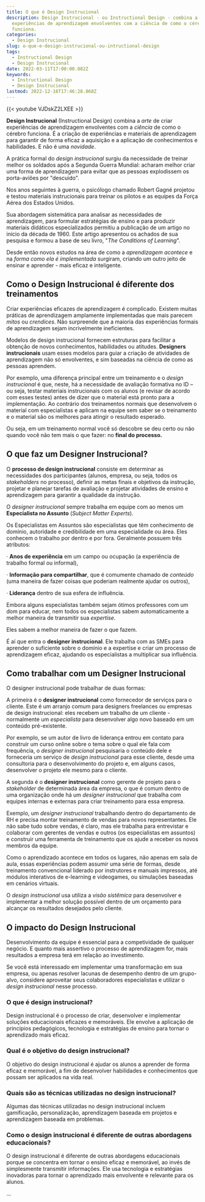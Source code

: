 ```yaml
---
title: O que é Design Instrucional
description: Design Instrucional - ou Instructional Design - combina a arte de criar
  experiências de aprendizagem envolventes com a ciência de como o cérebro
  funciona.
categories:
  - Design Instrucional
slug: o-que-e-design-instrucional-ou-intructional-design
tags:
  - Instructional Design
  - Design Instrucional
date: 2022-03-11T17:00:00.882Z
keywords:
  - Instructional Design
  - Design Instrucional
lastmod: 2022-12-16T17:46:28.068Z
---
```


{{< youtube VJDskZ2LXEE >}}

**Design Instrucional** (Instructional Design) combina a *arte* de criar experiências de aprendizagem envolventes com a *ciência* de como o cérebro funciona. É a criação de experiências e materiais de aprendizagem para garantir de forma eficaz a aquisição e a aplicação de conhecimentos e habilidades. E não é uma *novidade*.

A prática formal do *design instrucional* surgiu da necessidade de treinar melhor os soldados após a Segunda Guerra Mundial: acharam melhor criar uma forma de aprendizagem para evitar que as pessoas explodissem os porta-aviões por "descuido".

Nos anos seguintes à guerra, o psicólogo chamado Robert Gagné projetou e testou materiais instrucionais para treinar os pilotos e as equipes da Força Aérea dos Estados Unidos. 

Sua abordagem sistemática para analisar as necessidades de aprendizagem, para formular estratégias de ensino e para produzir materiais didáticos especializados permitiu a publicação de um artigo no início da década de 1960. Este artigo apresentou os achados de sua pesquisa e formou a base de seu livro, "*The Conditions of Learning*".

Desde então novos estudos na área de como a *aprendizagem acontece* e na *forma como ela é implementada* surgiram, criando um outro jeito de ensinar e aprender - mais eficaz e inteligente.

## Como o Design Instrucional é diferente dos treinamentos

Criar experiências eficazes de aprendizagem é complicado. Existem muitas práticas de aprendizagem amplamente implementadas que mais parecem *mitos* ou *crendices*. Não surpreende que a maioria das experiências formais de aprendizagem sejam incrivelmente ineficientes. 

Modelos de design instrucional fornecem estruturas para facilitar a obtenção de novos conhecimentos, habilidades ou atitudes. **Designers instrucionais** usam esses modelos para guiar a criação de atividades de aprendizagem não só envolventes, e sim baseadas na ciência de como as pessoas aprendem.

Por exemplo, uma diferença principal entre um treinamento e o *design instrucional* é que, neste, há a necessidade de avaliação formativa no ID – ou seja, testar materiais instrucionais com os alunos (e revisar de acordo com esses testes) antes de dizer que o material está pronto para a implementação. Ao contrário dos treinamentos normais que desenvolvem o material com especialistas e aplicam na equipe sem saber se o treinamento e o material são os melhores para atingir o resultado esperado.

Ou seja, em um treinamento normal você só descobre se deu certo ou não quando você não tem mais o que fazer: no **final do processo.**

## O que faz um Designer Instrucional?

O **processo de design instrucional** consiste em determinar as necessidades dos participantes (alunos, empresa, ou seja, todos os *stakeholders* no processo), definir as metas finais e objetivos da instrução, projetar e planejar tarefas de avaliação e projetar atividades de ensino e aprendizagem para garantir a qualidade da instrução.

O *designer instrucional* sempre trabalha em equipe com ao menos um **Especialista no Assunto** (*Subject Matter Experts*).

Os Especialistas em Assuntos são especialistas que têm conhecimento de domínio, autoridade e credibilidade em uma especialidade ou área. Eles conhecem o trabalho por dentro e por fora. Geralmente possuem três atributos: 

·     **Anos de experiência** em um campo ou ocupação (a experiência de trabalho formal ou informal),

·     **Informação para compartilhar**, que é comumente chamado de *conteúdo* (uma maneira de fazer coisas que poderiam realmente ajudar os outros),

·     **Liderança** dentro de sua esfera de influência.

Embora alguns especialistas também sejam ótimos professores com um dom para educar, nem todos os especialistas sabem automaticamente a melhor maneira de transmitir sua *expertise*.

Eles sabem a melhor maneira de fazer o que fazem. 

É aí que entra o **designer instrucional**. Ele trabalha com as SMEs para aprender o suficiente sobre o domínio e a expertise e criar um processo de aprendizagem eficaz, ajudando os especialistas a multiplicar sua influência.

## Como trabalhar com um Designer Instrucional

O designer instrucional pode trabalhar de duas formas:

A primeira é o **designer instrucional** como fornecedor de serviços para o cliente. Este é um arranjo comum para designers freelances ou empresas de design instrucional: eles recebem um trabalho de um cliente - normalmente um *especialista* para desenvolver algo novo baseado em um conteúdo pré-existente.

Por exemplo, se um autor de livro de liderança entrou em contato para construir um curso online sobre o tema sobre o qual ele fala com frequência, o *designer instrucional* pesquisaria o conteúdo dele e forneceria um serviço de *design instrucional* para esse cliente, desde uma consultoria para o desenvolvimento do projeto e, em alguns casos, desenvolver o projeto ele mesmo para o cliente.

A segunda é o **designer instrucional** como gerente de projeto para o *stakeholder* de determinada área da empresa, o que é comum dentro de uma organização onde há um *designer instrucional* que trabalha com equipes internas e externas para criar treinamento para essa empresa. 

Exemplo, um *designer instrucional* trabalhando dentro do departamento de RH e precisa montar treinamento de vendas para novos representantes. Ele não sabe tudo sobre vendas, é claro, mas ele trabalha para entrevistar e colaborar com gerentes de vendas e outros (os especialistas em assuntos) e construir uma ferramenta de treinamento que os ajude a receber os novos membros da equipe.

Como o aprendizado acontece em todos os lugares, não apenas em sala de aula, essas experiências podem assumir uma série de formas, desde treinamento convencional liderado por instrutores e manuais impressos, até módulos interativos de e-learning e videogames, ou simulações baseadas em cenários virtuais.

O *design instrucional* usa utiliza a *visão sistêmica* para desenvolver e implementar a melhor solução possível dentro de um orçamento para alcançar os resultados desejados pelo cliente.

## O impacto do Design Instrucional

Desenvolvimento da equipe é essencial para a competividade de qualquer negócio. E quanto mais assertivo o processo de aprendizagem for, mais resultados a empresa terá em relação ao investimento. 

Se você está interessado em implementar uma transformação em sua empresa, ou apenas resolver lacunas de desempenho dentro de um grupo-alvo, considere aproveitar seus colaboradores especialistas e utilizar o *design instrucional* nesse processo.

<div itemscope itemtype="https://schema.org/FAQPage">
  <div itemprop="mainEntity" itemscope itemtype="https://schema.org/Question">
    <h3 itemprop="name">O que é design instrucional?</h3>
    <div itemprop="acceptedAnswer" itemscope itemtype="https://schema.org/Answer">
      <div itemprop="text">
        Design instrucional é o processo de criar, desenvolver e implementar soluções educacionais eficazes e memoráveis. Ele envolve a aplicação de princípios pedagógicos, tecnologia e estratégias de ensino para tornar o aprendizado mais eficaz.
      </div>
    </div>
  </div>
  <div itemprop="mainEntity" itemscope itemtype="https://schema.org/Question">
    <h3 itemprop="name">Qual é o objetivo do design instrucional?</h3>
    <div itemprop="acceptedAnswer" itemscope itemtype="https://schema.org/Answer">
      <div itemprop="text">
        O objetivo do design instrucional é ajudar os alunos a aprender de forma eficaz e memorável, a fim de desenvolver habilidades e conhecimentos que possam ser aplicados na vida real.
      </div>
    </div>
  </div>
  <div itemprop="mainEntity" itemscope itemtype="https://schema.org/Question">
    <h3 itemprop="name">Quais são as técnicas utilizadas no design instrucional?</h3>
    <div itemprop="acceptedAnswer" itemscope itemtype="https://schema.org/Answer">
      <div itemprop="text">
        Algumas das técnicas utilizadas no design instrucional incluem gamificação, personalização, aprendizagem baseada em projetos e aprendizagem baseada em problemas.
      </div>
    </div>
  </div>
  <div itemprop="mainEntity" itemscope itemtype="https://schema.org/Question">
    <h3 itemprop="name">Como o design instrucional é diferente de outras abordagens educacionais?</h3>
    <div itemprop="acceptedAnswer" itemscope itemtype="https://schema.org/Answer">
      <div itemprop="text">
        O design instrucional é diferente de outras abordagens educacionais porque se concentra em tornar o ensino eficaz e memorável, ao invés de simplesmente transmitir informações. Ele usa tecnologia e estratégias inovadoras para tornar o aprendizado mais envolvente e relevante para os alunos.
      </div>
    </div>
  </div>

  ...